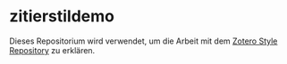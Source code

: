 # zitierstildemo

Dieses Repositorium wird verwendet, um die Arbeit mit dem [Zotero Style Repository](https://www.zotero.org/styles) zu erklären.
